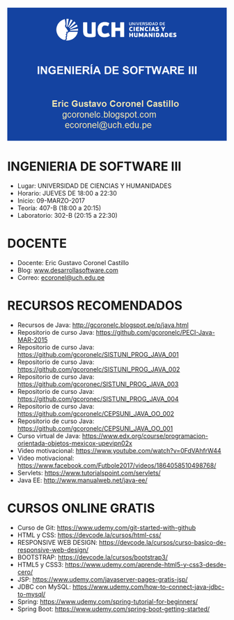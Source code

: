 ﻿![INGENIERIA DE SOFTWARE III](https://raw.githubusercontent.com/gcoronelc/UCH_ING-SOFT-III_2017-1/master/logo.png)


# INGENIERIA DE SOFTWARE III

- Lugar: UNIVERSIDAD DE CIENCIAS Y HUMANIDADES
- Horario: JUEVES DE 18:00 a 22:30
- Inicio: 09-MARZO-2017
- Teoría: 407-B (18:00 a 20:15)
- Laboratorio: 302-B (20:15 a 22:30)


# DOCENTE

- Docente: Eric Gustavo Coronel Castillo
- Blog: www.desarrollasoftware.com
- Correo: ecoronel@uch.edu.pe


# RECURSOS RECOMENDADOS


- Recursos de Java: http://gcoronelc.blogspot.pe/p/java.html
- Repositorio de curso Java: https://github.com/gcoronelc/PECI-Java-MAR-2015
- Repositorio de curso Java: https://github.com/gcoronelc/SISTUNI_PROG_JAVA_001
- Repositorio de curso Java: https://github.com/gcoronelc/SISTUNI_PROG_JAVA_002
- Repositorio de curso Java: https://github.com/gcoronec/SISTUNI_PROG_JAVA_003
- Repositorio de curso Java: https://github.com/gcoronec/SISTUNI_PROG_JAVA_004
- Repositorio de curso Java: https://github.com/gcoronelc/CEPSUNI_JAVA_OO_002
- Repositorio de curso Java: https://github.com/gcoronelc/CEPSUNI_JAVA_OO_001
- Curso virtual de Java: https://www.edx.org/course/programacion-orientada-objetos-mexicox-upevipn02x
- Video motivacional: https://www.youtube.com/watch?v=0FdVAhfrW44
- Video motivacional: https://www.facebook.com/Futbole2017/videos/1864058510498768/
- Servlets: https://www.tutorialspoint.com/servlets/
- Java EE: http://www.manualweb.net/java-ee/



# CURSOS ONLINE GRATIS

- Curso de Git: https://www.udemy.com/git-started-with-github
- HTML y CSS: https://devcode.la/cursos/html-css/
- RESPONSIVE WEB DESIGN: https://devcode.la/cursos/curso-basico-de-responsive-web-design/
- BOOTSTRAP: https://devcode.la/cursos/bootstrap3/
- HTML5 y CSS3: https://www.udemy.com/aprende-html5-y-css3-desde-cero/
- JSP: https://www.udemy.com/javaserver-pages-gratis-jsp/
- JDBC con MySQL: https://www.udemy.com/how-to-connect-java-jdbc-to-mysql/
- Spring: https://www.udemy.com/spring-tutorial-for-beginners/
- Spring Boot: https://www.udemy.com/spring-boot-getting-started/
